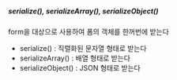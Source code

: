 ##### serialize(), serializeArray(), serializeObject()
 form을 대상으로 사용하여 폼의 객체를 한꺼번에 받는다
 - serialize() : 직렬화된 문자열 형태로 받는다
 - serializeArray() : 배열 형태로 받는다
 - serializeObject() : JSON 형태로 받는다
